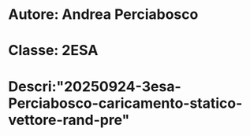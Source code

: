 # Autore: Andrea Perciabosco
# Classe: 2ESA
# Descri:"20250924-3esa-Perciabosco-caricamento-statico-vettore-rand-pre"
